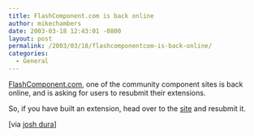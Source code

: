 ```yaml
---
title: FlashComponent.com is back online
author: mikechambers
date: 2003-03-18 12:43:01 -0800
layout: post
permalink: /2003/03/18/flashcomponentcom-is-back-online/
categories:
  - General
---
```



[FlashComponent.com][1], one of the community component sites is back online, and is asking for users to resubmit their extensions.

So, if you have built an extension, head over to the [site][1] and resubmit it.

[via [josh dura][2]]

 [1]: http://www.flashcomponent.com
 [2]: http://www.joshdura.com/archives/000200.php